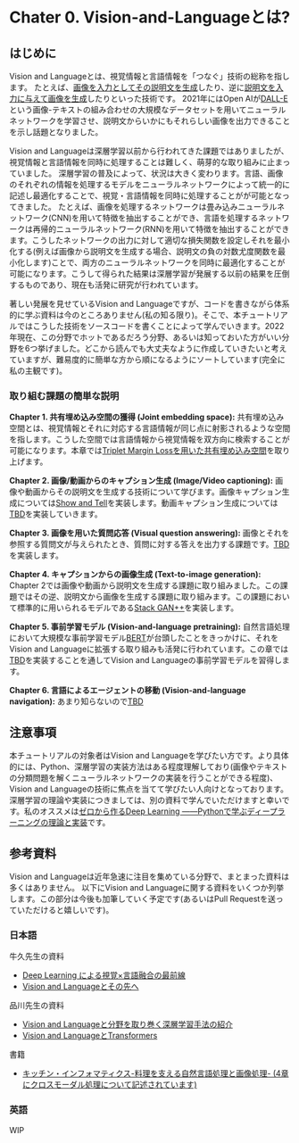 # Chater 0. Vision-and-Languageとは?
## はじめに
Vision and Languageとは、視覚情報と言語情報を「つなぐ」技術の総称を指します。
たとえば、[画像を入力としてその説明文を生成](https://www.cv-foundation.org/openaccess/content_cvpr_2015/papers/Vinyals_Show_and_Tell_2015_CVPR_paper.pdf)したり、逆に[説明文を入力に与えて画像を生成](http://proceedings.mlr.press/v48/reed16.pdf)したりといった技術です。
2021年にはOpen AIが[DALL-E](https://openai.com/blog/dall-e/)という画像-テキストの組み合わせの大規模なデータセットを用いてニューラルネットワークを学習させ、説明文からいかにもそれらしい画像を出力できることを示し話題となりました。

Vision and Languageは深層学習以前から行われてきた課題ではありましたが、視覚情報と言語情報を同時に処理することは難しく、萌芽的な取り組みに止まっていました。
深層学習の普及によって、状況は大きく変わります。言語、画像のそれぞれの情報を処理するモデルをニューラルネットワークによって統一的に記述し最適化することで、視覚・言語情報を同時に処理することがが可能となってきました。 
たとえば、画像を処理するネットワークは畳み込みニューラルネットワーク(CNN)を用いて特徴を抽出することができ、言語を処理するネットワークは再帰的ニューラルネットワーク(RNN)を用いて特徴を抽出することができます。こうしたネットワークの出力に対して適切な損失関数を設定しそれを最小化する(例えば画像から説明文を生成する場合、説明文の負の対数尤度関数を最小化します)ことで、両方のニューラルネットワークを同時に最適化することが可能になります。こうして得られた結果は深層学習が発展する以前の結果を圧倒するものであり、現在も活発に研究が行われています。

著しい発展を見せているVision and Languageですが、コードを書きながら体系的に学ぶ資料は今のところありません(私の知る限り)。そこで、本チュートリアルではこうした技術をソースコードを書くことによって学んでいきます。2022年現在、この分野でホットであるだろう分野、あるいは知っておいた方がいい分野を6つ挙げました。どこから読んでも大丈夫なように作成していきたいと考えていますが、難易度的に簡単な方から順になるようにソートしています(完全に私の主観です)。

### 取り組む課題の簡単な説明

**Chapter 1. 共有埋め込み空間の獲得 (Joint embedding space):** 共有埋め込み空間とは、視覚情報とそれに対応する言語情報が同じ点に射影されるような空間を指します。こうした空間では言語情報から視覚情報を双方向に検索することが可能になります。本章では[Triplet Margin Lossを用いた共有埋め込み空間](https://arxiv.org/pdf/1703.07737.pdf)を取り上げます。

**Chapter 2. 画像/動画からのキャプション生成 (Image/Video captioning):** 画像や動画からその説明文を生成する技術について学びます。画像キャプション生成については[Show and Tell](https://www.cv-foundation.org/openaccess/content_cvpr_2015/papers/Vinyals_Show_and_Tell_2015_CVPR_paper.pdf)を実装します。動画キャプション生成については[TBD]()を実装していきます。

**Chapter 3. 画像を用いた質問応答 (Visual question answering):** 画像とそれを参照する質問文が与えられたとき、質問に対する答えを出力する課題です。[TBD]()を実装します。

**Chapter 4. キャプションからの画像生成 (Text-to-image generation):** Chapter 2では画像や動画から説明文を生成する課題に取り組みました。この課題ではその逆、説明文から画像を生成する課題に取り組みます。この課題において標準的に用いられるモデルである[Stack GAN++](https://arxiv.org/abs/1710.10916)を実装します。

**Chapter 5. 事前学習モデル (Vision-and-language pretraining):** 自然言語処理において大規模な事前学習モデル[BERT](https://aclanthology.org/N19-1423.pdf)が台頭したことをきっかけに、それをVision and Languageに拡張する取り組みも活発に行われています。この章では[TBD]()を実装することを通してVision and Languageの事前学習モデルを習得します。

**Chapter 6. 言語によるエージェントの移動 (Vision-and-language navigation):** あまり知らないので[TBD]()


## 注意事項
本チュートリアルの対象者はVision and Languageを学びたい方です。より具体的には、Python、深層学習の実装方法はある程度理解しており(画像やテキストの分類問題を解くニューラルネットワークの実装を行うことができる程度)、Vision and Languageの技術に焦点を当てて学びたい人向けとなっております。深層学習の理論や実装につきましては、別の資料で学んでいただけますと幸いです。私のオススメは[ゼロから作るDeep Learning ――Pythonで学ぶディープラーニングの理論と実装](https://www.oreilly.co.jp/books/9784873117584/)です。

## 参考資料
Vision and Languageは近年急速に注目を集めている分野で、まとまった資料は多くはありません。
以下にVision and Languageに関する資料をいくつか列挙します。この部分は今後も加筆していく予定です(あるいはPull Requestを送っていただけると嬉しいです)。

### 日本語
牛久先生の資料
- [Deep Learning による視覚×言語融合の最前線](https://speakerdeck.com/yushiku/deep-learning-niyorushi-jue-xyan-yu-rong-he-falsezui-qian-xian?slide=3)
- [Vision and Languageとその先へ](https://speakerdeck.com/yushiku/vision-and-language-tosofalsexian-he)

品川先生の資料
- [Vision and Languageと分野を取り巻く深層学習手法の紹介](https://speakerdeck.com/sei88888/vision-and-languagetofen-ye-woqu-rijuan-kushen-ceng-xue-xi-shou-fa-falseshao-jie)
- [Vision and LanguageとTransformers](https://speakerdeck.com/sei88888/2022-dot-2-11-di-6hui-tong-ji-ji-jie-xue-xi-ruo-shou-sinpoziumu-tiyutoriarujiang-yan-vision-and-languagetotransformers)

書籍
- [キッチン・インフォマティクス-料理を支える自然言語処理と画像処理- (4章にクロスモーダル処理について記述されています)](https://www.amazon.co.jp/%E3%82%AD%E3%83%83%E3%83%81%E3%83%B3%E3%83%BB%E3%82%A4%E3%83%B3%E3%83%95%E3%82%A9%E3%83%9E%E3%83%86%E3%82%A3%E3%82%AF%E3%82%B9-%E6%96%99%E7%90%86%E3%82%92%E6%94%AF%E3%81%88%E3%82%8B%E8%87%AA%E7%84%B6%E8%A8%80%E8%AA%9E%E5%87%A6%E7%90%86%E3%81%A8%E7%94%BB%E5%83%8F%E5%87%A6%E7%90%86-%E5%8E%9F%E5%B3%B6-%E7%B4%94/dp/4274226565)

### 英語
WIP
